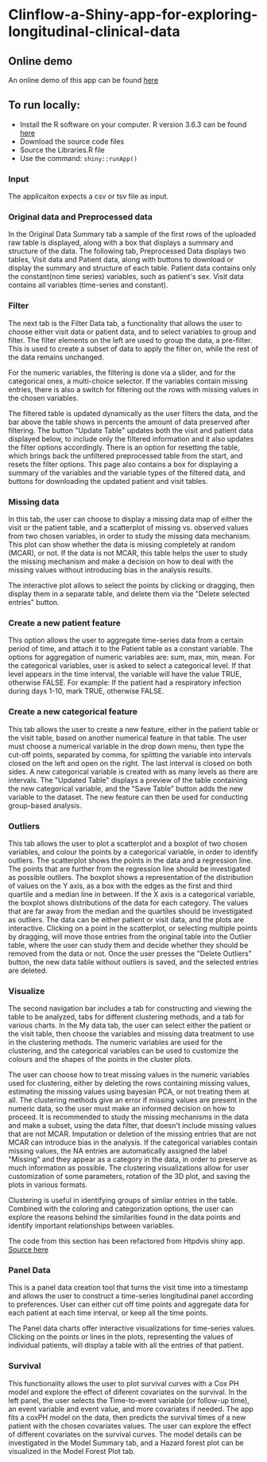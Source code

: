 # Clinflow-a-Shiny-app-for-exploring-longitudinal-clinical-data
## Online demo
An online demo of this app can be found [here](https://oanastoicescu11.shinyapps.io/Clinflow-a-Shiny-app-for-exploring-longitudinal-clinical-data/)
## To run locally:
- Install the R software on your computer. R version 3.6.3 can be found [here]( https://cran.r-project.org/bin/windows/base/old/3.6.3/)
- Download the source code files
- Source the Libraries.R file
- Use the command:
  `shiny::runApp()`

### Input
The applicaiton expects a csv or tsv file as input. 

### Original data and Preprocessed data
In the Original Data Summary tab a sample of the first rows of the uploaded raw table is displayed, along with a box that displays a summary and structure of the data. 
The following tab, Preprocessed Data displays two tables, Visit data and Patient data, along with buttons to download or display the summary and structure of each table.
Patient data contains only the constant(non time series) variables, such as patient's sex. Visit data contains all variables (time-series and constant).

### Filter
The next tab is the Filter Data tab, a functionality that allows the user to choose either visit data or patient data, and to select variables to group and filter.
The filter elements on the left are used to group the data, a pre-filter. This is used to create a subset of data to apply the filter on, while the rest of the data remains unchanged.

For the numeric variables, the filtering is done via a slider, and for the categorical ones, a multi-choice selector. If the variables contain missing entries, there is also a switch for filtering out the rows with missing values in the chosen variables.

The filtered table is updated dynamically as the user filters the data, and the bar above the table shows in percents the amount of data preserved after filtering. The button "Update Table" updates both the visit and patient data displayed below, to include only the filtered information and it also updates the filter options accordingly. There is an option for resetting the table, which brings back the unfiltered preprocessed table from the start, and resets the filter options. This page also contains a box for displaying a summary of the variables and the variable types of the filtered data, and buttons for downloading the updated patient and visit tables. 

### Missing data

In this tab, the user can choose to display a missing data map of either the visit or the patient table, and a scatterplot of missing vs. observed values from two chosen variables, in order to study the missing data mechanism. This plot can show whether the data is missing completely at random (MCAR), or not. If the data is not MCAR, this table helps the user to study the missing mechanism and make a decision on how to deal with the missing values without introducing bias in the analysis results. 

The interactive plot allows to select the points by clicking or dragging, then display them in a separate table, and delete them via the "Delete selected entries" button.

### Create a new patient feature

This option allows the user to aggregate time-series data from a certain period of time, and attach it to the Patient table as a constant variable. The options for aggregation of numeric variables are: sum, max, min, mean. For the categorical variables, user is asked to select a categorical level. If that level appears in the time interval, the variable will have the value TRUE, otherwise FALSE. For example: If the patient had a respiratory infection during days 1-10, mark TRUE, otherwise FALSE.

### Create a new categorical feature

This tab allows the user to create a new feature, either in the patient table or the visit table, based on another numerical feature in that table. The user must choose a numerical variable in the drop down menu, then type the cut-off points, separated by comma, for splitting the variable into intervals closed on the left and open on the right. The last interval is closed on both sides. A new categorical variable is created with as many levels as there are intervals. The "Updated Table" displays a preview of the table containing the new categorical variable, and the "Save Table" button adds the new variable to the dataset. The new feature can then be used for conducting group-based analysis.

### Outliers

This tab allows the user to plot a scatterplot and a boxplot of two chosen variables, and colour the points by a categorical variable, in order to identify outliers. The scatterplot shows the points in the data and a regression line. The points that are further from the regression line should be investigated as possible outliers. The boxplot shows a representation of the distribution of values on the Y axis, as a box with the edges as the first and third quartile and a median line in between. If the X axis is a categorical variable, the boxplot shows distributions of the data for each category. The values that are far away from the median and the quartiles should be investigated as outliers. The data can be either patient or visit data, and the plots are interactive. Clicking on a point in the scatterplot, or selecting multiple points by dragging, will move those entries from the original table into the Outlier table, where the user can study them and decide whether they should be removed from the data or not. Once the user presses the "Delete Outliers" button, the new data table without outliers is saved, and the selected entries are deleted.

### Visualize

The second navigation bar includes a tab for constructing and viewing the table to be analyzed, tabs for different clustering methods, and a tab for various charts. In the My data tab, the user can select either the patient or the visit table, then choose the variables and missing data treatment to use in the clustering methods. The numeric variables are used for the clustering, and the categorical variables can be used to customize the colours and the shapes of the points in the cluster plots. 

The user can choose how to treat missing values in the numeric variables used for clustering, either by deleting the rows containing missing values, estimating the missing values using bayesian PCA, or not treating them at all. The clustering methods give an error if missing values are present in the numeric data, so the user must make an informed decision on how to proceed. It is recommended to study the missing mechanisms in the data and make a subset, using the data filter, that doesn't include missing values that are not MCAR. Imputation or deletion of the missing entries that are not MCAR can introduce bias in the analysis. If the categorical variables contain missing values, the NA entries are automatically assigned the label "Missing" and they appear as a category in the data, in order to preserve as much information as possible. The clustering visualizations allow for user customization of some parameters, rotation of the 3D plot, and saving the plots in various formats.

Clustering is useful in identifying groups of similar entries in the table. Combined with the coloring and categorization options, the user can explore the reasons behind the similarities found in the data points and identify important relationships between variables.

The code from this section has been refactored from Htpdvis shiny app. [Source here](https://github.com/htpmod/HTPmod-shinyApp.git)
### Panel Data

This is a panel data creation tool that turns the visit time into a timestamp and allows the user to construct a time-series longitudinal panel according to preferences. User can either cut off time points and aggregate data for each patient at each time interval, or keep all the time points.

The Panel data charts offer interactive visualizations for time-series values. Clicking on the points or lines in the plots, representing the values of individual patients, will display a table with all the entries of that patient.

### Survival

This functionality allows the user to plot survival curves with a Cox PH model and explore the effect of diferent covariates on the survival.
In the left panel, the user selects the Time-to-event variable (or follow-up time), an event variable and event value, and more covariates if needed. The app fits a coxPH model on the data, then predicts the survival times of a new patient with the chosen covariates values. The user can explore the effect of different covariates on the survival curves. The model details can be investigated in the Model Summary tab, and a Hazard forest plot can be visualized in the Model Forest Plot tab.
